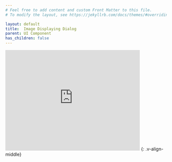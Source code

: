 ```yaml
---
# Feel free to add content and custom Front Matter to this file.
# To modify the layout, see https://jekyllrb.com/docs/themes/#overriding-theme-defaults

layout: default
title:  Image Displaying Dialog
parent: UI Component
has_children: false
---
```


<iframe width="420" height="315" src="https://www.youtube.com/embed/Bhundj_2NIk" frameborder="0" allowfullscreen></iframe>
{: .v-align-middle}